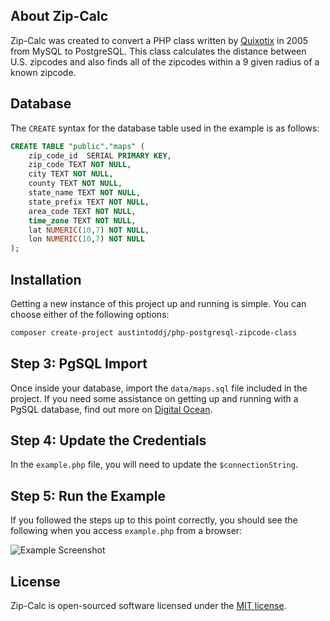 ## About Zip-Calc

Zip-Calc was created to convert a PHP class written by [Quixotix](https://github.com/Quixotix/PHP-ZipCode-Class) in 2005 from MySQL to PostgreSQL. This class calculates the distance between U.S. zipcodes and also finds all of the zipcodes within a 9 given radius of a known zipcode.

## Database

The `CREATE` syntax for the database table used in the example is as follows:

```sql
CREATE TABLE "public"."maps" (
    zip_code_id  SERIAL PRIMARY KEY,
    zip_code TEXT NOT NULL,
    city TEXT NOT NULL,
    county TEXT NOT NULL,
    state_name TEXT NOT NULL,
    state_prefix TEXT NOT NULL,
    area_code TEXT NOT NULL,
    time_zone TEXT NOT NULL,
    lat NUMERIC(10,7) NOT NULL,
    lon NUMERIC(10,7) NOT NULL
);
```

## Installation

Getting a new instance of this project up and running is simple. You can choose either of the following options:

```sh
composer create-project austintoddj/php-postgresql-zipcode-class
```

## Step 3: PgSQL Import

Once inside your database, import the `data/maps.sql` file included in the project. If you need some assistance on getting up and running with a PgSQL database, find out more on [Digital Ocean](https://www.digitalocean.com/community/tutorials/how-to-install-and-use-postgresql-on-ubuntu-14-04).

## Step 4: Update the Credentials

In the `example.php` file, you will need to update the `$connectionString`.

## Step 5: Run the Example

If you followed the steps up to this point correctly, you should see the following when you access `example.php` from a browser:

![Example Screenshot](https://raw.github.com/austintoddj/PHP-PostgreSQL-ZipCode-Class/master/images/example.png)

## License

Zip-Calc is open-sourced software licensed under the [MIT license](https://opensource.org/licenses/MIT).
